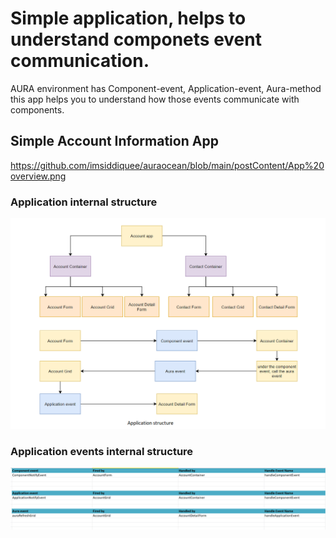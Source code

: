 # Simple application, helps to understand componets event communication.

AURA environment has Component-event, Application-event, Aura-method this app helps you to understand how those events communicate with components.

## Simple Account Information App

https://github.com/imsiddiquee/auraocean/blob/main/postContent/App%20overview.png

### Application internal structure

![Application-flow](https://github.com/imsiddiquee/auraocean/blob/main/postContent/Application%20structure.png)

### Application events internal structure

![Component-internal-event-structure](https://github.com/imsiddiquee/auraocean/blob/main/postContent/Events-and-Handler-specifications.png)
